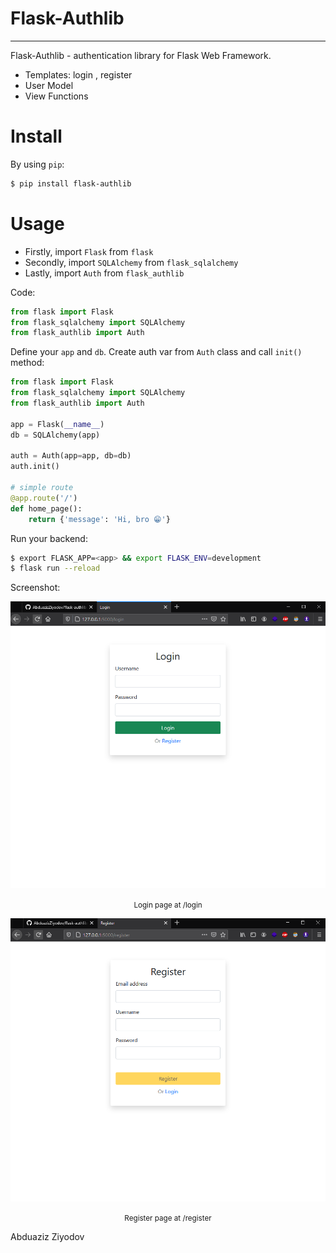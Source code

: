 # Flask-Authlib

<hr>

Flask-Authlib - authentication library for Flask Web Framework.

- Templates: login , register
- User Model
- View Functions

# Install

By using `pip`:

```bash
$ pip install flask-authlib
```

# Usage

- Firstly, import `Flask` from `flask`
- Secondly, import `SQLAlchemy` from `flask_sqlalchemy`
- Lastly, import `Auth` from `flask_authlib`

Code:

```python
from flask import Flask
from flask_sqlalchemy import SQLAlchemy
from flask_authlib import Auth
```

Define your `app` and `db`. Create auth var from `Auth` class and call `init()` method:

```python
from flask import Flask
from flask_sqlalchemy import SQLAlchemy
from flask_authlib import Auth

app = Flask(__name__)
db = SQLAlchemy(app)

auth = Auth(app=app, db=db)
auth.init()

# simple route
@app.route('/')
def home_page():
    return {'message': 'Hi, bro 😁'}
```

Run your backend:

```bash
$ export FLASK_APP=<app> && export FLASK_ENV=development
$ flask run --reload
```

Screenshot:

![alt text](screenshots/login.PNG "Title")

<p style="text-align:center;">
<small>Login page at /login</small>
</p>

![alt text](screenshots/register.PNG "Title")
<p style="text-align:center;">
<small>Register page at /register</small>
</p>

Abduaziz Ziyodov
